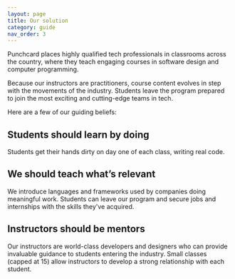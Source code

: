 ```yaml
---
layout: page
title: Our solution
category: guide
nav_order: 3
---
```


Punchcard places highly qualified tech professionals in classrooms across the country, where they teach engaging courses in software design and computer programming.

Because our instructors are practitioners, course content evolves in step with the movements of the industry.  Students leave the program prepared to join the most exciting and cutting-edge teams in tech.

Here are a few of our guiding beliefs:

## Students should learn by doing

Students get their hands dirty on day one of each class, writing real code.

## We should teach what&rsquo;s relevant

We introduce languages and frameworks used by companies doing meaningful work. Students can leave our program and secure jobs and internships with the skills they've acquired.

## Instructors should be mentors

Our instructors are world-class developers and designers who can provide invaluable guidance to students entering the industry. Small classes (capped at 15) allow instructors to develop a strong relationship with each student.
